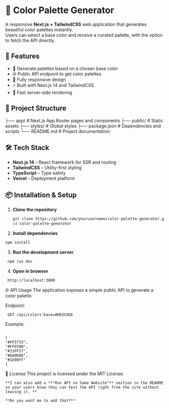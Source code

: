 # 🎨 Color Palette Generator

A responsive **Next.js + TailwindCSS** web application that generates beautiful color palettes instantly.  
Users can select a base color and receive a curated palette, with the option to fetch the API directly.

## 🚀 Features

- 🎯 Generate palettes based on a chosen base color
- 🌐 Public API endpoint to get color palettes
- 📱 Fully responsive design
- ⚡ Built with Next.js 14 and TailwindCSS
- 🔄 Fast server-side rendering

## 📂 Project Structure

├── app/ # Next.js App Router pages and components
├── public/ # Static assets
├── styles/ # Global styles
├── package.json # Dependencies and scripts
└── README.md # Project documentation

## 🛠️ Tech Stack

- **Next.js 14** – React framework for SSR and routing
- **TailwindCSS** – Utility-first styling
- **TypeScript** – Type safety
- **Vercel** – Deployment platform

## 📦 Installation & Setup

1. **Clone the repository**
   ```bash
   git clone https://github.com/yourusername/color-palette-generator.git
   cd color-palette-generator
   ```
2. **Install dependencies**

```bash
npm install
```

3. **Run the development server**

```bash
 npm run dev
```

4. **Open in browser**

```bash
 http://localhost:3000
```

🌐 API Usage
The application exposes a simple public API to generate a color palette.

Endpoint:

```bash
 GET /api/colors?base=#HEXCODE
```

Example:

```GET https://your-deployment-url.vercel.app/api/colors?base=#ff5733

```

```
[
"#FF5733",
"#FFD700",
"#33FF57",
"#6A0DAD",
"#1E90FF"
]
```

📜 License
This project is licensed under the MIT License.

```
**I can also add a **"Run API on Same Website"** section in the README so your users know they can test the API right from the site without leaving it. **

**Do you want me to add that?**
```

